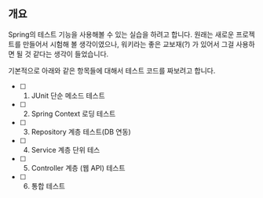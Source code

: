 ## 개요

Spring의 테스트 기능을 사용해볼 수 있는 실습을 하려고 합니다.
원래는 새로운 프로젝트를 만들어서 시험해 볼 생각이였으나, 워키라는 좋은 교보재(?) 가 있어서 그걸 사용하면 될 것 같다는 생각이 들었습니다.

기본적으로 아래와 같은 항목들에 대해서 테스트 코드를 짜보려고 합니다.

- [ ] 1. JUnit 단순 메소드 테스트
- [ ] 2. Spring Context 로딩 테스트
- [ ] 3. Repository 계층 테스트(DB 연동)
- [ ] 4. Service 계층 단위 테스
- [ ] 5. Controller 계층 (웹 API) 테스트
- [ ] 6. 통합 테스트
